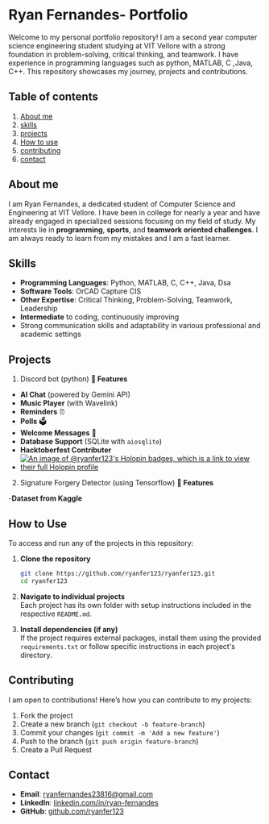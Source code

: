 # Ryan Fernandes- Portfolio

Welcome to my personal portfolio repository! I am a second year computer science engineering student studying at VIT Vellore with a strong foundation in problem-solving, critical 
thinking, and teamwork. I have experience in programming languages such as python, MATLAB, C ,Java, C++. This repository showcases my journey, projects and 
contributions.

## Table of contents 
1. [About me](#about-me)
2. [skills](#skills)
3. [projects](#projects)
4. [How to use](#how-to-use)
5. [contributing](#contributing)
6. [contact](#contact)

## About me 
I am Ryan Fernandes, a dedicated student of Computer Science and Engineering at VIT Vellore. I have been in college for nearly a year and have already engaged in specialized sessions 
focusing on my field of study. My interests lie in **programming**, **sports**, and **teamwork oriented challenges**. I am always ready to learn from my mistakes and I am a fast 
learner.

## Skills

- **Programming Languages**: Python, MATLAB, C, C++, Java, Dsa
- **Software Tools**: OrCAD Capture CIS
- **Other Expertise**: Critical Thinking, Problem-Solving, Teamwork, Leadership
- **Intermediate** to coding, continuously improving
- Strong communication skills and adaptability in various professional and academic settings

## Projects

1. Discord bot (python)
**🚀 Features**

- **AI Chat** (powered by Gemini API)
- **Music Player** (with Wavelink)
- **Reminders** ⏰
- **Polls** 🗳️
- **Welcome Messages** 🎉
- **Database Support** (SQLite with `aiosqlite`)
- **Hacktoberfest Contributer**
- [![An image of @ryanfer123's Holopin badges, which is a link to view their full Holopin profile](https://holopin.me/ryanfer123)](https://holopin.io/@ryanfer123)

2. Signature Forgery Detector (using Tensorflow)
**🚀 Features**

-**Dataset from Kaggle**
## How to Use

To access and run any of the projects in this repository:

1. **Clone the repository**  
   ```bash
   git clone https://github.com/ryanfer123/ryanfer123.git
   cd ryanfer123
   ```

2. **Navigate to individual projects**  
   Each project has its own folder with setup instructions included in the respective `README.md`.

3. **Install dependencies (if any)**  
   If the project requires external packages, install them using the provided `requirements.txt` or follow specific instructions in each project's directory.

## Contributing

I am open to contributions! Here’s how you can contribute to my projects:

1. Fork the project
2. Create a new branch (`git checkout -b feature-branch`)
3. Commit your changes (`git commit -m 'Add a new feature'`)
4. Push to the branch (`git push origin feature-branch`)
5. Create a Pull Request

## Contact

- **Email**: ryanfernandes23816@gmail.com
- **LinkedIn**: [linkedin.com/in/ryan-fernandes](https://linkedin.com/in/ryanfernandes1)
- **GitHub**: [github.com/ryanfer123](https://github.com/ryanfer123)




